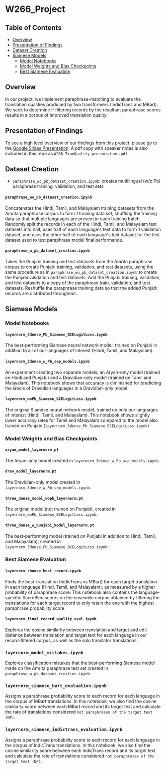 # W266_Project

## Table of Contents  
- [Overview](#overview)  
- [Presentation of Findings](#presentation)
- [Dataset Creation](#dataset-creation)
- [Siamese Models](#siamese-models)
    - [Model Notebooks](#siamese-model-notebooks)
    - [Model Weights and Bias Checkpoints](#siamese-w-b)
    - [Best Siamese Evaluation](#best-siamese-eval)    

## Overview <a name="overview"></a>
In our project, we implement paraphrase-matching to evaluate the translation qualities produced by two transformers (IndicTrans and MBart). We seek to determine if filtering records by the resultant paraphrase scores results in a corpus of improved translation quality.

## Presentation of Findings <a name="presentation"></a>
To see a high level overview of our findings from this project, please go to the [Google Slides Presentation](https://docs.google.com/presentation/d/1DtTs9N8rKzuyIbOM5BIr9Fj5rrlIxkeOUFAeWmrXhq4/edit?usp=sharing). A pdf copy with speaker notes is also included in this repo as `W266_TranQuality-presentation.pdf`.

## Dataset Creation <a name="dataset-creation"></a>
* `paraphrase_wo_pb_dataset_creation.ipynb`: creates multilingual (w/o Pb) paraphrase training, validation, and test sets
#### `paraphrase_wo_pb_dataset_creation.ipynb`

Concatenates the Hindi, Tamil, and Malayalam training datasets from the Amrita paraphrase corpus to form 1 training data set, shuffling the training data so that multiple languages are present in each training batch. Randomly split the records in each of the Hindi, Tamil, and Malayalam test datasets into half, uses half of each language's test data to form 1 validation dataset, and uses the other half of each language's test dataset for the test dataset used to test paraphrase model final performance.

#### `paraphrase_w_pb_dataset_creation.ipynb`

Takes the Punjabi training and test datasets from the Amrita paraphrase corpus to create Punjabi training, validation, and test datasets, using the same procedure as in `paraphrase_wo_pb_dataset_creation.ipynb` to create the Punjabi validation and test datasets. Add the Punjabi training, validation, and test datasets to a copy of the paraphrase train, validation, and test datasets. Reshuffle the paraphrase training data so that the added Punjabi records are distributed throughout.

## Siamese Models <a name="siamese-models"></a>
### Model Notebooks <a name="siamese-model-notebooks"></a>
#### `layernorm_3dense_Pb_Siamese_BCELogitLoss.ipynb`

The best-performing Siamese neural network model, trained on Punjabi in addition to all of our languages of interest (Hindi, Tamil, and Malayalam).

#### `layernorm_3dense_w_Pb_sep_models.ipynb`

An experiment creating two separate models, an Aryan-only model (trained on Hindi and Punjabi) and a Dravidian-only model (trained on Tamil and Malayalam). This notebook shows that accuracy is diminished for predicting the labels of Dravidian languages in a Dravidian-only model.

#### `layernorm_woPb_Siamese_BCELogitLoss.ipynb`

The original Siamese neural network model, trained on only our languages of interest (Hindi, Tamil, and Malayalam). This notebook shows slightly lower accuracy rates for Tamil and Malayalam compared to the model also trained on Punjabi (`layernorm_3dense_Pb_Siamese_BCELogitLoss.ipynb`)

### Model Weights and Bias Checkpoints <a name="siamese-w-b"></a>
#### `aryan_model_layernorm.pt`

The Aryan-only model created in `layernorm_3dense_w_Pb_sep_models.ipynb`.

#### `drav_model_layernorm.pt`

The Dravidian-only model created in `layernorm_3dense_w_Pb_sep_models.ipynb`.

#### `three_dense_model_wopb_layernorm.pt`

The original model (not trained on Punjabi), created in `layernorm_woPb_Siamese_BCELogitLoss.ipynb`.

#### `three_dense_w_punjabi_model_layernorm.pt`

The best-performing model (trained on Punjabi in addition to Hindi, Tamil, and Malayalam), created in `layernorm_3dense_Pb_Siamese_BCELogitLoss.ipynb`.

### Best Siamese Evaluation <a name="best-siamese-eval"></a>
#### `layernorm_choose_best_record.ipynb`

Finds the best-translation (IndicTrans vs MBart) for each target translation in each language (Hindi, Tamil, and Malayalam), as measured by a higher probability of paraphrase score. This notebook also contains the language-specific SacreBleu scores on the ensemble corpus obtained by filtering the translations for each target record to only retain the one with the highest paraphrase probability score.

#### `layernorm_final_record_quality_eval.ipynb`

Explores the cosine similarity between translation and target and edit distance between translation and target text for each language in our record-filtered corpus, as well as the solo translator translations.

### `layernorm_model_mistakes.ipynb`

Explores classification mistakes that the best-performing Siamese model made on the Amrita paraphrase test set created in `paraphrase_w_pb_dataset_creation.ipynb`.

### `layernorm_siamese_bart_evaluation.ipynb`

Assigns a paraphrase probability score to each record for each language in the corpus of MBart translations. In this notebook, we also find the cosine similarity score between each MBart record and its target text and calculate the rate of translations considered `not paraphrases of the target text (NP)`.

### `layernorm_siamese_indictrans_evaluation.ipynb`

Assigns a paraphrase probability score to each record for each language in the corpus of IndicTrans translations. In this notebook, we also find the cosine similarity score between each IndicTrans record and its target text and calculate the rate of translations considered `not paraphrases of the target text (NP)`.
